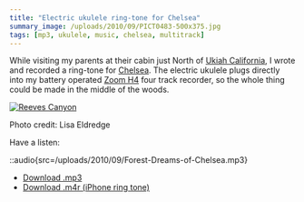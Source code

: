 ```yaml
---
title: "Electric ukulele ring-tone for Chelsea"
summary_image: /uploads/2010/09/PICT0483-500x375.jpg
tags: [mp3, ukulele, music, chelsea, multitrack]
---
```


While visiting my parents at their cabin just North of [Ukiah California](http://en.wikipedia.org/wiki/Ukiah,_California), I wrote and recorded a ring-tone for [Chelsea](http://www.chelseahollow.com). The electric ukulele plugs directly into my battery operated [Zoom H4](/blog/in-dixie-land-where-i-was-born/) four track recorder, so the whole thing could be made in the middle of the woods.

[![](/uploads/2010/09/PICT0483-500x375.jpg "Reeves Canyon")](/uploads/2010/09/PICT0483.jpg)

Photo credit: Lisa Eldredge

Have a listen:

::audio{src=/uploads/2010/09/Forest-Dreams-of-Chelsea.mp3}

- [Download .mp3](/uploads/2010/09/Forest-Dreams-of-Chelsea.mp3)
- [Download .m4r (iPhone ring tone)](/uploads/2010/09/Forest-Dreams-of-Chelsea.m4r)
